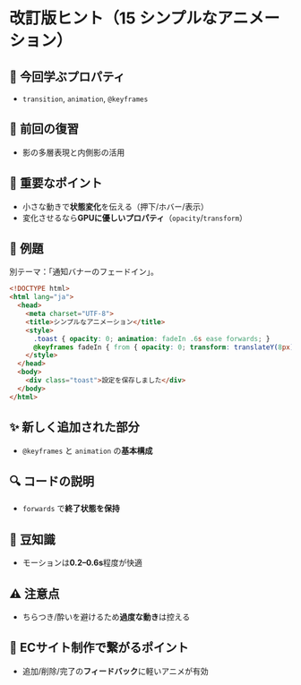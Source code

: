 # 改訂版ヒント（15 シンプルなアニメーション）

## 🧩 今回学ぶプロパティ
- `transition`, `animation`, `@keyframes`

## 🔁 前回の復習
- 影の多層表現と内側影の活用

## 📌 重要なポイント
- 小さな動きで**状態変化**を伝える（押下/ホバー/表示）
- 変化させるなら**GPUに優しいプロパティ**（`opacity`/`transform`）

## 🧪 例題
別テーマ：「通知バナーのフェードイン」。

```html
<!DOCTYPE html>
<html lang="ja">
  <head>
    <meta charset="UTF-8">
    <title>シンプルなアニメーション</title>
    <style>
      .toast { opacity: 0; animation: fadeIn .6s ease forwards; }
      @keyframes fadeIn { from { opacity: 0; transform: translateY(8px); } to { opacity: 1; transform: translateY(0); } }
    </style>
  </head>
  <body>
    <div class="toast">設定を保存しました</div>
  </body>
</html>
```

## ✨ 新しく追加された部分
- `@keyframes` と `animation` の**基本構成**

## 🔍 コードの説明
- `forwards` で**終了状態を保持**

## 📖 豆知識
- モーションは**0.2–0.6s**程度が快適

## ⚠️ 注意点
- ちらつき/酔いを避けるため**過度な動き**は控える

## 🛒 ECサイト制作で繋がるポイント
- 追加/削除/完了の**フィードバック**に軽いアニメが有効